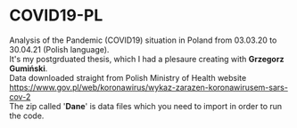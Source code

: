 # COVID19-PL
Analysis of the Pandemic (COVID19) situation in Poland from 03.03.20 to 30.04.21 (Polish language).<br>
It's my postgrduated thesis, which I had a plesaure creating with <b>Grzegorz Gumiński</b>. 
<br>
Data downloaded straight from Polish Ministry of Health website https://www.gov.pl/web/koronawirus/wykaz-zarazen-koronawirusem-sars-cov-2<br>
The zip called '<b>Dane</b>' is data files which you need to import in order to run the code. <br>
